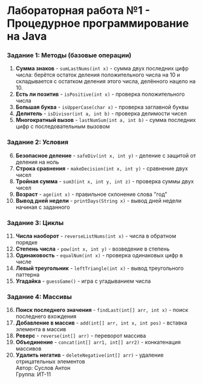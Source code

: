 # Лабораторная работа №1 - Процедурное программирование на Java
### Задание 1: Методы (базовые операции)
1. **Сумма знаков** - `sumLastNums(int x)` - сумма двух последних цифр числа: берётся остаток деления положительного числа на 10 и складывается с остатком деления этого числа, делённого нацело на 10.
2. **Есть ли позитив** - `isPositive(int x)` - проверка положительного числа
3. **Большая буква** - `isUpperCase(char x)` - проверка заглавной буквы
4. **Делитель** - `isDivisor(int a, int b)` - проверка делимости чисел
5. **Многократный вызов** - `lastNumSum(int a, int b)` - сумма последних цифр с последовательным вызовом

### Задание 2: Условия
6. **Безопасное деление** - `safeDiv(int x, int y)` - деление с защитой от деления на ноль
7. **Строка сравнения** - `makeDecision(int x, int y)` - сравнение двух чисел
8. **Тройная сумма** - `sum3(int x, int y, int z)` - проверка суммы двух чисел
9. **Возраст** - `age(int x)` - правильное склонение слова "год"
10. **Вывод дней недели** - `printDays(String x)` - вывод дней недели начиная с заданного

### Задание 3: Циклы
11. **Числа наоборот** - `reverseListNums(int x)` - числа в обратном порядке
12. **Степень числа** - `pow(int x, int y)` - возведение в степень
13. **Одинаковость** - `equalNum(int x)` - проверка одинаковых цифр в числе
14. **Левый треугольник** - `leftTriangle(int x)` - вывод треугольного паттерна
15. **Угадайка** - `guessGame()` - игра с угадыванием числа

### Задание 4: Массивы
16. **Поиск последнего значения** - `findLast(int[] arr, int x)` - поиск последнего вхождения
17. **Добавление в массив** - `add(int[] arr, int x, int pos)` - вставка элемента в массив
18. **Реверс** - `reverse(int[] arr)` - переворот массива
19. **Объединение** - `concat(int[] arr1, int[] arr2)` - конкатенация массивов
20. **Удалить негатив** - `deleteNegative(int[] arr)` - удаление отрицательных элементов  
Автор: Суслов Антон  
Группа: ИТ-11
